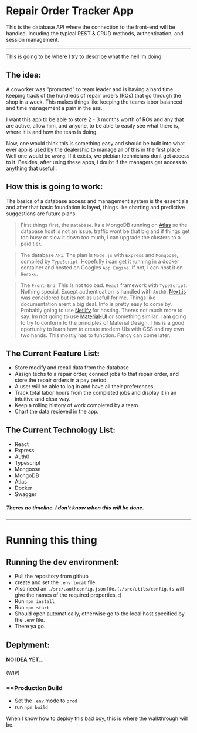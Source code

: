 # Repair Order Tracker App

This is the database API where the connection to the front-end will be handled. Incuding the typical REST & CRUD methods, authentication, and session management.

---

This is going to be where I try to describe what the hell im doing.

## The idea:

A coworker was "promoted" to team leader and is having a hard time keeping track of the hundreds of repair orders (ROs) that go through the shop in a week. This makes things like keeping the teams labor balanced and time management a pain in the ass.

I want this app to be able to store 2 - 3 months worth of ROs and any that are active, allow him, and anyone, to be able to easily see what there is, where it is and how the team is doing.

Now, one would think this is something easy and should be built into what ever app is used by the dealership to manage all of this in the first place. Well one would be `wrong`. If it exists, we plebian technicians dont get access to it. Besides, after using these apps, i doubt if the managers get access to anything that usefull.

## How this is going to work:

The basics of a database access and management system is the essentials and after that basic foundation is layed, things like charting and predictive suggestions are future plans.

> First things first, the `Database`. Its a MongoDB running on [Atlas](https://www.mongodb.com/cloud/atlas) so the database host is not an issue. traffic wont be that big and if things get too busy or slow it down too much, i can upgrade the clusters to a paid tier.

> The database `API`. The plan is `Node.js` with `Express` and `Mongoose`, compiled by `TypeScript`. Hopefully i can get it running in a docker container and hosted on Googles `App Engine`. If not, I can host it on `Heroku`.

> The `Front-End`: This is not too bad. `React` framework with `TypeScript`. Nothing special. Except authentication is handled with `Auth0`. [Next.js](https://nextjs.org/docs/getting-started) was concidered but its not as usefull for me. Things like documentation arent a big deal. Info is pretty easy to come by. Probably going to use [Netlify](https://www.netlify.com/products/workflow/) for hosting. Theres not much more to say. Im **not** going to use [Material-UI](https://material-ui.com/) or something similar. I **am** going to try to conform to the principles of Material Design. This is a good oportunity to learn how to create modern UIs with CSS and my own two hands. This mostly has to function. Fancy can come later.

## The Current Feature List:

- Store modify and recall data from the database
- Assign techs to a repair order, connect jobs to that repair order, and store the repair orders in a pay period.
- A user will be able to log in and have all their preferences.
- Track total labor hours from the completed jobs and display it in an intuitive and clear way.
- Keep a rolling history of work completed by a team.
- Chart the data recieved in the app.

## The Current Technology List:

- React
- Express
- Auth0
- Typescript
- Mongoose
- MongoDB
- Atlas
- Docker
- Swagger

##### Theres no timeline. I don't know when this will be done.

---

# Running this thing

## Running the dev environment:

- Pull the repository from github
- create and set the `.env.local` file.
- Also need an `./src/.authconfig.json` file. (`./src/utils/config.ts` will give the names of the required properties. :)
- Run `npm install`
- Run `npm start`
- Should open automatically, otherwise go to the local host specified by the `.env` file.
- There ya go.

## Deplyment:

#### NO IDEA YET...

(WIP)

### \*\*Production Build

- Set the `.env` mode to `prod`
- run `npm build`

When I know how to deploy this bad boy, this is where the walkthrough will be.
